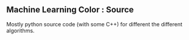 
## Machine Learning Color : Source

Mostly python source code (with some C++) for different the different algorithms.
